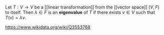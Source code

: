 Let $T:V\to V$ be a [[linear transformation]] from the [[vector space]] $(V,F)$ to itself. Then $\lambda \in F$ is an **eigenvalue** of $T$ if there exists $v\in V$ such that $T(v) = \lambda v$.

https://www.wikidata.org/wiki/Q3553768